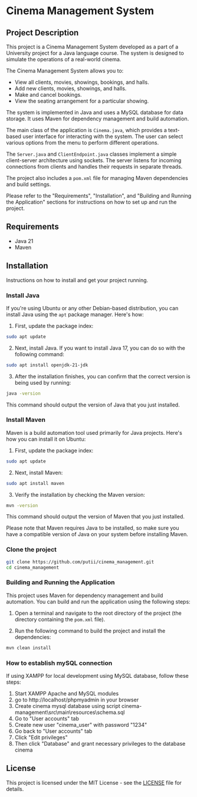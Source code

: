 # Cinema Management System
## Project Description

This project is a Cinema Management System developed as a part of a University project for a Java language course. The system is designed to simulate the operations of a real-world cinema.

The Cinema Management System allows you to:

- View all clients, movies, showings, bookings, and halls.
- Add new clients, movies, showings, and halls.
- Make and cancel bookings.
- View the seating arrangement for a particular showing.

The system is implemented in Java and uses a MySQL database for data storage. It uses Maven for dependency management and build automation.

The main class of the application is `Cinema.java`, which provides a text-based user interface for interacting with the system. The user can select various options from the menu to perform different operations.

The `Server.java` and `ClientEndpoint.java` classes implement a simple client-server architecture using sockets. The server listens for incoming connections from clients and handles their requests in separate threads.

The project also includes a `pom.xml` file for managing Maven dependencies and build settings.

Please refer to the "Requirements", "Installation", and "Building and Running the Application" sections for instructions on how to set up and run the project.

## Requirements

- Java 21
- Maven
## Installation

Instructions on how to install and get your project running.

### Install Java

If you're using Ubuntu or any other Debian-based distribution, you can install Java using the `apt` package manager. Here's how:

1. First, update the package index:

```bash
sudo apt update
```

2. Next, install Java. If you want to install Java 17, you can do so with the following command:

```bash
sudo apt install openjdk-21-jdk
```


3. After the installation finishes, you can confirm that the correct version is being used by running:

```bash
java -version
```

This command should output the version of Java that you just installed.

### Install Maven

Maven is a build automation tool used primarily for Java projects. Here's how you can install it on Ubuntu:

1. First, update the package index:

```bash
sudo apt update
```

2. Next, install Maven:

```bash
sudo apt install maven
```

3. Verify the installation by checking the Maven version:

```bash
mvn -version
```

This command should output the version of Maven that you just installed.

Please note that Maven requires Java to be installed, so make sure you have a compatible version of Java on your system before installing Maven.


### Clone the project 

```bash
git clone https://github.com/putii/cinema_management.git
cd cinema_management
```

### Building and Running the Application

This project uses Maven for dependency management and build automation. You can build and run the application using the following steps:

1. Open a terminal and navigate to the root directory of the project (the directory containing the `pom.xml` file).

2. Run the following command to build the project and install the dependencies:

```bash
mvn clean install
```

### How to establish mySQL connection
If using XAMPP for local development using MySQL database, follow these steps:
1. Start XAMPP Apache and MySQL modules
2. go to http://localhost/phpmyadmin in your browser
3. Create cinema mysql database using script cinema-management\src\main\resources\schema.sql
4. Go to "User accounts" tab
5. Create new user "cinema_user" with password "1234"
5. Go back to "User accounts" tab
6. Click "Edit privileges"
7. Then click "Database" and grant necessary privileges to the database cinema






## License

This project is licensed under the MIT License - see the [LICENSE](LICENSE) file for details.
